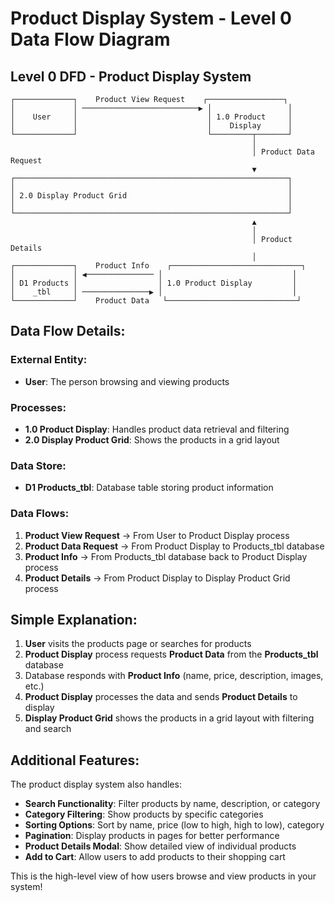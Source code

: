 # Product Display System - Level 0 Data Flow Diagram

## Level 0 DFD - Product Display System

```
┌─────────────┐    Product View Request    ┌─────────────────┐
│             │ ──────────────────────────▶ │                 │
│    User     │                             │ 1.0 Product     │
│             │                             │    Display      │
└─────────────┘                             └─────────┬───────┘
                                                      │
                                                      │ Product Data Request
                                                      ▼
┌─────────────────────────────────────────────────────────────┐
│                                                             │
│ 2.0 Display Product Grid                                    │
│                                                             │
└─────────────────────────────────────────────────────────────┘
                                                      ▲
                                                      │
                                                      │ Product Details
                                                      │
┌─────────────┐    Product Info    ┌─────────────────────────────┐
│             │ ◀─────────────── │                             │
│ D1 Products │                  │ 1.0 Product Display         │
│    _tbl     │ ───────────────▶ │                             │
└─────────────┘    Product Data   └─────────────────────────────┘
```

## Data Flow Details:

### External Entity:
- **User**: The person browsing and viewing products

### Processes:
- **1.0 Product Display**: Handles product data retrieval and filtering
- **2.0 Display Product Grid**: Shows the products in a grid layout

### Data Store:
- **D1 Products_tbl**: Database table storing product information

### Data Flows:
1. **Product View Request** → From User to Product Display process
2. **Product Data Request** → From Product Display to Products_tbl database
3. **Product Info** → From Products_tbl database back to Product Display process
4. **Product Details** → From Product Display to Display Product Grid process

## Simple Explanation:

1. **User** visits the products page or searches for products
2. **Product Display** process requests **Product Data** from the **Products_tbl** database
3. Database responds with **Product Info** (name, price, description, images, etc.)
4. **Product Display** processes the data and sends **Product Details** to display
5. **Display Product Grid** shows the products in a grid layout with filtering and search

## Additional Features:

The product display system also handles:
- **Search Functionality**: Filter products by name, description, or category
- **Category Filtering**: Show products by specific categories
- **Sorting Options**: Sort by name, price (low to high, high to low), category
- **Pagination**: Display products in pages for better performance
- **Product Details Modal**: Show detailed view of individual products
- **Add to Cart**: Allow users to add products to their shopping cart

This is the high-level view of how users browse and view products in your system!
